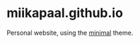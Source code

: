 # miikapaal.github.io

Personal website, using the [minimal](https://github.com/pages-themes/minimal) theme.
